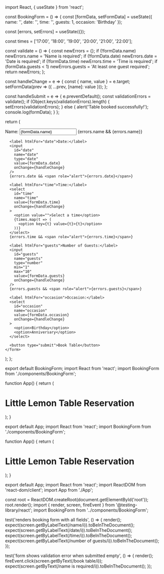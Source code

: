 import React, { useState } from 'react';

const BookingForm = () => {
  const [formData, setFormData] = useState({
    name: '',
    date: '',
    time: '',
    guests: 1,
    occasion: 'Birthday'
  });

  const [errors, setErrors] = useState({});

  const times = ['17:00', '18:00', '19:00', '20:00', '21:00', '22:00'];

  const validate = () => {
    const newErrors = {};
    if (!formData.name) newErrors.name = 'Name is required';
    if (!formData.date) newErrors.date = 'Date is required';
    if (!formData.time) newErrors.time = 'Time is required';
    if (formData.guests < 1) newErrors.guests = 'At least one guest required';
    return newErrors;
  };

  const handleChange = e => {
    const { name, value } = e.target;
    setFormData(prev => ({
      ...prev,
      [name]: value
    }));
  };

  const handleSubmit = e => {
    e.preventDefault();
    const validationErrors = validate();
    if (Object.keys(validationErrors).length) {
      setErrors(validationErrors);
    } else {
      alert('Table booked successfully!');
      console.log(formData);
    }
  };

  return (
    <form onSubmit={handleSubmit} aria-label="Booking Form">
      <label htmlFor="name">Name:</label>
      <input
        id="name"
        name="name"
        type="text"
        aria-required="true"
        value={formData.name}
        onChange={handleChange}
      />
      {errors.name && <span role="alert">{errors.name}</span>}

      <label htmlFor="date">Date:</label>
      <input
        id="date"
        name="date"
        type="date"
        value={formData.date}
        onChange={handleChange}
      />
      {errors.date && <span role="alert">{errors.date}</span>}

      <label htmlFor="time">Time:</label>
      <select
        id="time"
        name="time"
        value={formData.time}
        onChange={handleChange}
      >
        <option value="">Select a time</option>
        {times.map(t => (
          <option key={t} value={t}>{t}</option>
        ))}
      </select>
      {errors.time && <span role="alert">{errors.time}</span>}

      <label htmlFor="guests">Number of Guests:</label>
      <input
        id="guests"
        name="guests"
        type="number"
        min="1"
        max="10"
        value={formData.guests}
        onChange={handleChange}
      />
      {errors.guests && <span role="alert">{errors.guests}</span>}

      <label htmlFor="occasion">Occasion:</label>
      <select
        id="occasion"
        name="occasion"
        value={formData.occasion}
        onChange={handleChange}
      >
        <option>Birthday</option>
        <option>Anniversary</option>
      </select>

      <button type="submit">Book Table</button>
    </form>
  );
};

export default BookingForm;
import React from 'react';
import BookingForm from './components/BookingForm';

function App() {
  return (
    <div>
      <h1>Little Lemon Table Reservation</h1>
      <BookingForm />
    </div>
  );
}

export default App;
import React from 'react';
import BookingForm from './components/BookingForm';

function App() {
  return (
    <div>
      <h1>Little Lemon Table Reservation</h1>
      <BookingForm />
    </div>
  );
}

export default App;
import React from 'react';
import ReactDOM from 'react-dom/client';
import App from './App';

const root = ReactDOM.createRoot(document.getElementById('root'));
root.render(<App />);
import { render, screen, fireEvent } from '@testing-library/react';
import BookingForm from '../components/BookingForm';

test('renders booking form with all fields', () => {
  render(<BookingForm />);
  expect(screen.getByLabelText(/name/i)).toBeInTheDocument();
  expect(screen.getByLabelText(/date/i)).toBeInTheDocument();
  expect(screen.getByLabelText(/time/i)).toBeInTheDocument();
  expect(screen.getByLabelText(/number of guests/i)).toBeInTheDocument();
});

test('form shows validation error when submitted empty', () => {
  render(<BookingForm />);
  fireEvent.click(screen.getByText(/book table/i));
  expect(screen.getByText(/name is required/i)).toBeInTheDocument();
});

